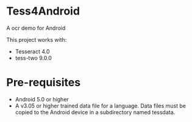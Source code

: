 # Tess4Android
A ocr demo for Android

This project works with:

- Tesseract 4.0 
- tess-two 9.0.0


# Pre-requisites
- Android 5.0 or higher
- A v3.05  or higher trained data file for a language. Data files must be copied to 
the Android device in a subdirectory named tessdata.
